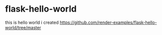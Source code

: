 # flask-hello-world
this is hello world i created
https://github.com/render-examples/flask-hello-world/tree/master
